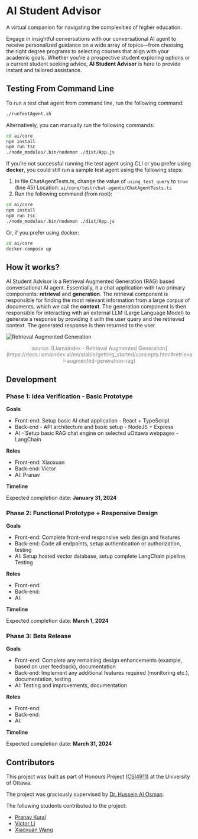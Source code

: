 # AI Student Advisor

A virtual companion for navigating the complexities of higher education.

Engage in insightful conversations with our conversational AI agent to receive personalized guidance on a wide array of topics—from choosing the right degree programs to selecting courses that align with your academic goals. Whether you're a prospective student exploring options or a current student seeking advice, **AI Student Advisor** is here to provide instant and tailored assistance.

## Testing From Command Line

To run a test chat agent from command line, run the following command:

```bash
./runTestAgent.sh
```

Alternatively, you can manually run the following commands:

```bash
cd ai/core
npm install
npm run tsc
./node_modules/.bin/nodemon ./dist/App.js
```

If you're not successful running the test agent using CLI or you prefer using **docker**, you could still run a sample test agent using the following steps:

1. In file ChatAgentTests.ts, change the value of `using_test_query` to `true` (line 45)
   Location: `ai/core/test/chat-agents/ChatAgentTests.ts`
2. Run the following command (from root):

```bash
cd ai/core
npm install
npm run tsc
./node_modules/.bin/nodemon ./dist/App.js
```

Or, if you prefer using docker:

```bash
cd ai/core
docker-compose up
```

## How it works?

AI Student Advisor is a Retrieval Augmented Generation (RAG) based conversational AI agent. Essentially, it a chat application with two primary components: **retrieval** and **generation**. The retrieval component is responsible for finding the most relevant information from a large corpus of documents, which we call the **context**. The generation component is then responsible for interacting with an external LLM (Large Language Model) to generate a response by providing it with the user query and the retrieved context. The generated response is then returned to the user.

<img
  src="https://docs.llamaindex.ai/en/stable/_images/basic_rag.png"
  alt="Retrieval Augmented Generation"
  title="Retrieval Augmented Generation"
  style="display: inline-block; margin: 0 auto; max-width: 800px" />

<p style="text-align: center; color: grey">source: [LlamaIndex - Retrieval Augmented Generation](https://docs.llamaindex.ai/en/stable/getting_started/concepts.html#retrieval-augmented-generation-rag)</p>

## Development

### Phase 1: Idea Verification - Basic Prototype

**Goals**

- Front-end: Setup basic AI chat application - React + TypeScript
- Back-end - API architecture and basic setup - NodeJS + Express
- AI - Setup basic RAG chat engine on selected uOttawa webpages - LangChain

**Roles**

- Front-end: Xiaoxuan
- Back-end: Victor
- AI: Pranav

**Timeline**

Expected completion date: **January 31, 2024**

### Phase 2: Functional Prototype + Responsive Design

**Goals**

- Front-end: Complete front-end responsive web design and features
- Back-end: Code all endpoints, setup authentication or authorization, testing
- AI: Setup hosted vector database, setup complete LangChain pipeline, Testing

**Roles**

- Front-end:
- Back-end:
- AI:

**Timeline**

Expected completion date: **March 1, 2024**

### Phase 3: Beta Release

**Goals**

- Front-end: Complete any remaining design enhancements (example, based on user feedback), documentation
- Back-end: Implement any additional features required (monitoring etc.), documentation, testing
- AI: Testing and improvements, documentation

**Roles**

- Front-end:
- Back-end:
- AI:

**Timeline**

Expected completion date: **March 31, 2024**

## Contributors

This project was built as part of Honours Project ([CSI4911](https://sites.google.com/view/labiii/csi4900)) at the University of Ottawa.

The project was graciously supervised by [Dr. Hussein Al Osman](https://engineering.uottawa.ca/people/al-osman-hussein).

The following students contributed to the project:

- [Pranav Kural]()
- [Victor Li](https://github.com/SayanoSong)
- [Xiaoxuan Wang](https://github.com/wxx9248)
